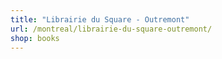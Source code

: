 ```yaml
---
title: "Librairie du Square - Outremont"
url: /montreal/librairie-du-square-outremont/
shop: books
---
```

